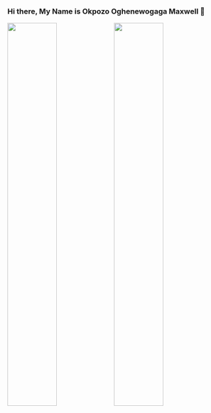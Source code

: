 ### Hi there, My Name is Okpozo Oghenewogaga Maxwell  👋



<img align="left" width="47%" src="https://github-readme-stats.vercel.app/api?username=gaga-max&show_icons=true&theme=radical"/>


<img align="left" width="47%" src="https://github-readme-stats.vercel.app/api/top-langs/?username=gaga-max&layout=compact"/>
